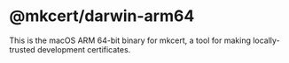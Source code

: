 # @mkcert/darwin-arm64

This is the macOS ARM 64-bit binary for mkcert, a tool for making
locally-trusted development certificates.
